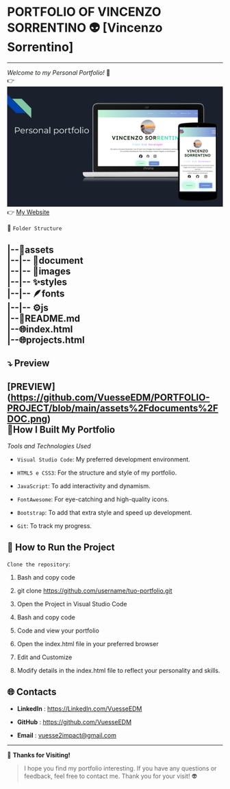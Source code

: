 # PORTFOLIO OF VINCENZO SORRENTINO 👽 [Vincenzo Sorrentino]
---
 



*Welcome to my Personal Portfolio!* 🚀     
👉 ![PDF](https://github.com/VuesseEDM/PORTFOLIO-PROJECT/blob/main/assets/documents/DOC.png) 
👉 [My Website](https://vuesseedm.github.io/PORTFOLIO-PROJECT/)




📂 ```Folder Structure```

|--📁assets  
|--|-- 📃document     
|--|-- 🌈images       
|--|-- ✨styles      
|--|-- 🪶fonts   
|--|-- ⚙️js            
|--📖README.md     
|--🌐index.html      
|--🌐projects.html    
---

 ## ⤵️  Preview  

[PREVIEW] (https://github.com/VuesseEDM/PORTFOLIO-PROJECT/blob/main/assets%2Fdocuments%2FDOC.png)   
 🔧**How I Built My Portfolio** 
---
*Tools and Technologies Used*


- ```Visual Studio Code```: My preferred development environment.  



- ```HTML5 e CSS3```: For the structure and style of my portfolio.


- ```JavaScript```: To add interactivity and dynamism. 


- ```FontAwesome```: For eye-catching and high-quality icons.

  
 - ```Bootstrap```:  To add that extra style and speed up development.

  
 
- ```Git```:  To track my progress.


🚀 **How to Run the Project**  
---

```Clone the repository```:  


1. Bash and copy code

2. git clone https://github.com/username/tuo-portfolio.git   

3. Open the Project in Visual Studio Code   

4. Bash and copy code   


5.  Code and view your portfolio   

6. Open the index.html file in your preferred browser   

7. Edit and Customize   


8. Modify details in the index.html file to reflect your personality and skills.    

🌐 **Contacts**  
---

- **LinkedIn**  : https://LinkedIn.com/VuesseEDM

- **GitHub**  : https://github.com/VuesseEDM

- **Email**  : vuesse2impact@gmail.com
---

🙌 **Thanks for Visiting!**

> I hope you find my portfolio interesting. If you have any questions or feedback, feel free to contact me. Thank you for your visit!  👽
